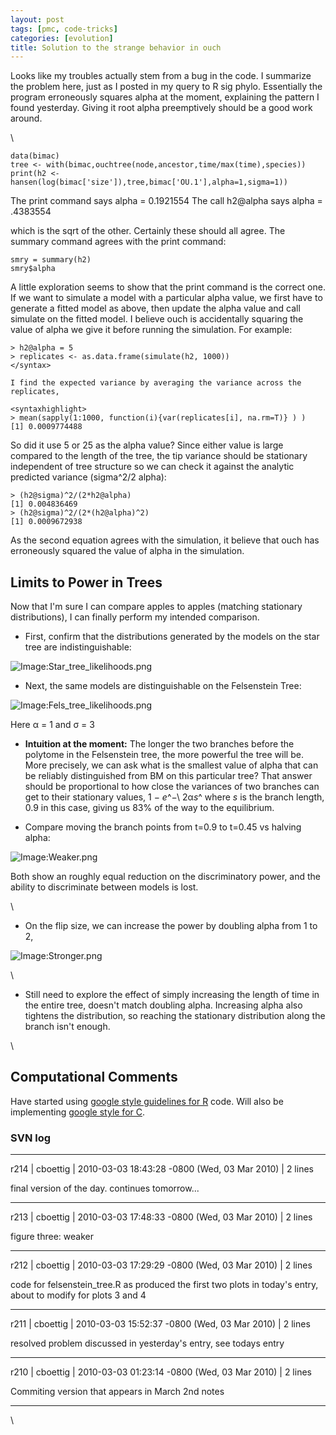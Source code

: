 ```yaml
---
layout: post
tags: [pmc, code-tricks]
categories: [evolution]
title: Solution to the strange behavior in ouch
---
```







 








Looks like my troubles actually stem from a bug in the code. I summarize
the problem here, just as I posted in my query to R sig phylo.
Essentially the program erroneously squares alpha at the moment,
explaining the pattern I found yesterday. Giving it root alpha
preemptively should be a good work around.

\

~~~~ {.de1}
data(bimac)
tree <- with(bimac,ouchtree(node,ancestor,time/max(time),species))
print(h2 <- hansen(log(bimac['size']),tree,bimac['OU.1'],alpha=1,sigma=1))
~~~~

The print command says alpha = 0.1921554 The call h2@alpha says alpha =
.4383554

which is the sqrt of the other. Certainly these should all agree. The
summary command agrees with the print command:

~~~~ {.de1}
smry = summary(h2)
smry$alpha
~~~~

A little exploration seems to show that the print command is the correct
one. If we want to simulate a model with a particular alpha value, we
first have to generate a fitted model as above, then update the alpha
value and call simulate on the fitted model. I believe ouch is
accidentally squaring the value of alpha we give it before running the
simulation. For example:

~~~~ {.de1}
> h2@alpha = 5
> replicates <- as.data.frame(simulate(h2, 1000))
</syntax>
 
I find the expected variance by averaging the variance across the replicates,
 
<syntaxhighlight>
> mean(sapply(1:1000, function(i){var(replicates[i], na.rm=T)} ) )
[1] 0.0009774488
~~~~

So did it use 5 or 25 as the alpha value? Since either value is large
compared to the length of the tree, the tip variance should be
stationary independent of tree structure so we can check it against the
analytic predicted variance (sigma\^2/2 alpha):

~~~~ {.de1}
> (h2@sigma)^2/(2*h2@alpha)
[1] 0.004836469
> (h2@sigma)^2/(2*(h2@alpha)^2)
[1] 0.0009672938
~~~~

As the second equation agrees with the simulation, it believe that ouch
has erroneously squared the value of alpha in the simulation.

Limits to Power in Trees
------------------------

Now that I'm sure I can compare apples to apples (matching stationary
distributions), I can finally perform my intended comparison.

-   First, confirm that the distributions generated by the models on the
    star tree are indistinguishable:

![Image:Star\_tree\_likelihoods.png](http://openwetware.org/images/2/2e/Star_tree_likelihoods.png)

-   Next, the same models are distinguishable on the Felsenstein Tree:

![Image:Fels\_tree\_likelihoods.png](http://openwetware.org/images/1/18/Fels_tree_likelihoods.png)

Here α = 1 and σ = 3

-   **Intuition at the moment:** The longer the two branches before the
    polytome in the Felsenstein tree, the more powerful the tree will
    be. More precisely, we can ask what is the smallest value of alpha
    that can be reliably distinguished from BM on this particular tree?
    That answer should be proportional to how close the variances of two
    branches can get to their stationary values, 1 − *e*^−\\ 2α*s*^
    where *s* is the branch length, 0.9 in this case, giving us 83% of
    the way to the equilibrium.

-   Compare moving the branch points from t=0.9 to t=0.45 vs halving
    alpha:

![Image:Weaker.png](http://openwetware.org/images/3/3a/Weaker.png)

Both show an roughly equal reduction on the discriminatory power, and
the ability to discriminate between models is lost.

\

-   On the flip size, we can increase the power by doubling alpha from 1
    to 2,

![Image:Stronger.png](http://openwetware.org/images/4/4c/Stronger.png)

\

-   Still need to explore the effect of simply increasing the length of
    time in the entire tree, doesn't match doubling alpha. Increasing
    alpha also tightens the distribution, so reaching the stationary
    distribution along the branch isn't enough.

\

Computational Comments
----------------------

Have started using [google style guidelines for
R](http://google-styleguide.googlecode.com/svn/trunk/google-r-style.html "http://google-styleguide.googlecode.com/svn/trunk/google-r-style.html")
code. Will also be implementing [google style for
C](http://google-styleguide.googlecode.com/svn/trunk/cppguide.xml "http://google-styleguide.googlecode.com/svn/trunk/cppguide.xml").

### SVN log

* * * * *

r214 | cboettig | 2010-03-03 18:43:28 -0800 (Wed, 03 Mar 2010) | 2 lines

final version of the day. continues tomorrow...

* * * * *

r213 | cboettig | 2010-03-03 17:48:33 -0800 (Wed, 03 Mar 2010) | 2 lines

figure three: weaker

* * * * *

r212 | cboettig | 2010-03-03 17:29:29 -0800 (Wed, 03 Mar 2010) | 2 lines

code for felsenstein\_tree.R as produced the first two plots in today's
entry, about to modify for plots 3 and 4

* * * * *

r211 | cboettig | 2010-03-03 15:52:37 -0800 (Wed, 03 Mar 2010) | 2 lines

resolved problem discussed in yesterday's entry, see todays entry

* * * * *

r210 | cboettig | 2010-03-03 01:23:14 -0800 (Wed, 03 Mar 2010) | 2 lines

Commiting version that appears in March 2nd notes

* * * * *

\

